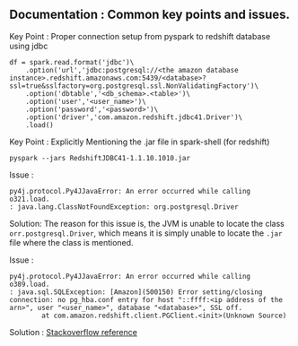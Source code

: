 
## Documentation : Common key points and issues.


Key Point : Proper connection setup from pyspark to redshift database using jdbc
```
df = spark.read.format('jdbc')\
	.option('url','jdbc:postgresql://<the amazon database instance>.redshift.amazonaws.com:5439/<database>?ssl=true&sslfactory=org.postgresql.ssl.NonValidatingFactory')\
	.option('dbtable','<db_schema>.<table>')\
	.option('user','<user_name>')\
	.option('password','<password>')\
	.option('driver','com.amazon.redshift.jdbc41.Driver')\
	.load()
```

Key Point : Explicitly Mentioning the .jar file in spark-shell (for redshift)
```
pyspark --jars RedshiftJDBC41-1.1.10.1010.jar 
```

Issue :
```
py4j.protocol.Py4JJavaError: An error occurred while calling o321.load.
: java.lang.ClassNotFoundException: org.postgresql.Driver
```

Solution: The reason for this issue is, the JVM is unable to locate the class ```orr.postgresql.Driver```, which means 
it is simply unable to locate the `.jar` file where the class is mentioned.


Issue : 
```
py4j.protocol.Py4JJavaError: An error occurred while calling o389.load.
: java.sql.SQLException: [Amazon](500150) Error setting/closing connection: no pg_hba.conf entry for host "::ffff:<ip address of the arn>", user "<user_name>", database "<database>", SSL off.
        at com.amazon.redshift.client.PGClient.<init>(Unknown Source)
```
Solution : 
[Stackoverflow reference](https://stackoverflow.com/questions/36617560/amazon-500150-error-setting-closing-connection-general-sslengine)

